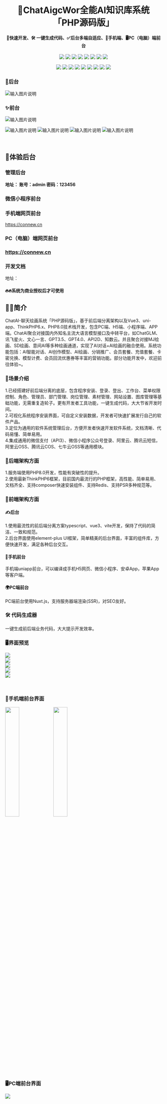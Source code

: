  <h1 align="center">🚀ChatAigcWor全能AI知识库系统「PHP源码版」</h1>
<h4 align="center">🚀快速开发、🛠️ 一键生成代码、✅后台多端自适应、📱手机端、🖥️PC（电脑）端前台</h4> 
<p align="center">
<a href="https://www.php.net/"><img src="https://img.shields.io/badge/PHP-8-8892bf"></a> <a href="https://www.tslang.cn/"><img src="https://img.shields.io/badge/TypeScript-3-294e80"></a> <a href="#"><img src="https://img.shields.io/badge/ThinkPHP-6.0-6fb737"></a> <a href="#"><img src="https://img.shields.io/badge/Vue.js-3-4eb883"></a> <a href="#"><img src="https://img.shields.io/badge/vite-2-ffc018"></a> <a href="#"><img src="https://img.shields.io/badge/Element Plus-2-409eff"></a> <a href="https://uniapp.dcloud.io/"><img src="https://img.shields.io/badge/uniapp--d85806"></a> <a href="https://www.nuxtjs.cn/"><img src="https://img.shields.io/badge/Nuxt.js--18bc78"></a>
</p>
<p align="center">
<a href="https://mp.weixin.qq.com/"><img src="https://img.shields.io/badge/微信-公众号-05ce66"></a>
<a href="https://mp.weixin.qq.com/"><img src="https://img.shields.io/badge/微信-小程序-05ce66"></a>
<a href="https://pay.weixin.qq.com/"><img src="https://img.shields.io/badge/微信-支付API3-05ce66"></a>
<a href="https://open.weixin.qq.com/"><img src="https://img.shields.io/badge/微信-开放平台-05ce66"></a>
<a href="https://cloud.tencent.com/"><img src="https://img.shields.io/badge/腾讯云-COS-00a3ff"></a>
<a href="https://cloud.tencent.com/"><img src="https://img.shields.io/badge/腾讯云-短信-00a3ff"></a>
<a href="https://www.aliyun.com/"><img src="https://img.shields.io/badge/阿里云-OSS-ff6a00"></a>
<a href="https://www.aliyun.com/"><img src="https://img.shields.io/badge/阿里云-短信-ff6a00"></a>
<a href="https://www.qiniu.com/"><img src="https://img.shields.io/badge/七牛云-OSS-07beff"></a>
</p>
</p>

### 🧠后台
 ![输入图片说明](https://server.chatmoney.cn/uploads/images/20240430170834b521c6017.png)


### ✨前台
![输入图片说明](https://server.chatmoney.cn/uploads/images/20240430170834b521c6017.png)

![输入图片说明](https://server.chatmoney.cn/uploads/images/202404301708507bb6c4908.png)
![输入图片说明](https://server.chatmoney.cn/uploads/images/2024043017080004b6e9791.png)
![输入图片说明](https://server.chatmoney.cn/uploads/images/2024043017093405e292244.png)
![输入图片说明](https://server.chatmoney.cn/uploads/images/20240430170946fe6af4788.png)


 <br>

##  👀体验后台
### 管理后台
**地址：
账号：admin 密码：123456**
### 微信小程序前台

### 手机端网页前台
https://connew.cn
### PC（电脑）端网页前台
### https://connew.cn

### 开发文档
地址：

#### 🔥🔥系统为商业授权后才可使用


## 👨‍💻‍简介
ChatAI-聊天绘画系统「PHP源码版」，基于前后端分离架构以及Vue3、uni-app、ThinkPHP6.x、PHP8.0技术栈开发，包含PC端、H5端、小程序端、APP端。ChatAI聚合对接国内外知名主流大语言模型接口及中转平台，如ChatGLM、讯飞星火、文心一言、GPT3.5、GPT4.0、API2D、知数云。并且聚合对接MJ绘画、SD绘画、意间AI等多种绘画通道，实现了AI对话+AI绘画的融合使用。系统功能包括：AI智能对话、AI创作模型、AI绘画、分销推广、会员套餐、充值套餐、卡密兑换、模型计费、会员回流优惠券等丰富的营销功能。部分功能开发中，欢迎前往体验~。
<br>

### 🧰场景介绍
1.已经搭建好前后端分离的底层，包含程序安装、登录、登出、工作台、菜单权限控制、角色、管理员、部门管理、岗位管理、素材管理、网站设置、图库管理等基础功能，无需重复造轮子。更有开发者工具功能，一键生成代码，大大节省开发时间。<br>
2.可视化系统程序安装界面，可自定义安装数据，开发者可快速扩展发行自己的软件产品。<br>
3.定位为通用的软件系统管理后台，方便开发者快速开发软件系统，文档清晰、代码易懂、简单易用。<br>
4.集成通用的微信支付（API3）、微信小程序公众号登录、阿里云、腾讯云短信，阿里云OSS、腾讯云COS、七牛云OSS等通用模块。
### 🐙后端架构方面
1.服务端使用PHP8.0开发，性能有突破性的提升。<br>
2.使用最新ThinkPHP6框架，目前国内最流行的PHP框架，高性能、简单易用、文档齐全、支持composer快速安装组件、支持Redis、支持PSR多种规范等。
### 🐹前端架构方面
#### ✍后台
1.使用最流性的前后端分离方案typescript、vue3、vite开发，保持了代码的简洁、一致和规范。<br>
2.后台界面使用element-plus UI框架，简单精美的后台界面，丰富的组件库，方便快速开发，满足各种后台交互。
#### 👛手机前台
手机端uniapp前台，可以编译成手机H5网页、微信小程序、安卓App，苹果App等客户端。
#### 🌍PC端前台
PC端前台使用Nuxt.js，支持服务器端渲染(SSR)，对SEO友好。
### 🛠️ 代码生成器
一键生成前后端业务代码，大大提示开发效率。



### 🖥️界面预览
![](https://chat.chatmoney.cn/uploads/images/20240430/20240430164458ab8980064.png) <br>
![](https://chat.chatmoney.cn/uploads/images/20240430/202404301644582c1582002.png) <br>
![](https://chat.chatmoney.cn/uploads/images/20240430/20240430164458b4bf16155.png) <br>
![](https://chat.chatmoney.cn/uploads/images/20240404/2024040412543798e362685.png) <br>
![](https://chat.chatmoney.cn/uploads/images/20240404/20240404125437c60bf6618.png) <br>

<br>

### 📱手机端前台界面
<img  width="30%"  src="https://server.chatmoney.cn/uploads/images/202308311748550b3108737.png" />  
<img  width="30%"  src="https://server.chatmoney.cn/uploads/images/20230831174855aea056439.png" />
 <br>

### 🖥️PC端前台界面
![](https://chat.chatmoney.cn/uploads/images/20240404/20240404125437c60bf6618.png)
